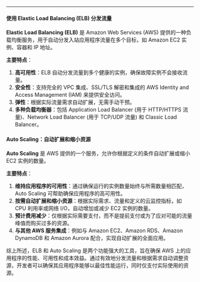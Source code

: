 

---

#### 使用 Elastic Load Balancing (ELB) 分发流量

**Elastic Load Balancing (ELB)** 是 Amazon Web Services (AWS) 提供的一种负载均衡服务，用于自动分发入站应用程序流量在多个目标，如 Amazon EC2 实例、容器和 IP 地址。

**主要特点**：
1. **高可用性**：ELB 自动分发流量到多个健康的实例，确保故障实例不会接收流量。
2. **安全性**：支持完全的 VPC 集成、SSL/TLS 解密和集成的 AWS Identity and Access Management (IAM) 来提供安全访问。
3. **弹性**：根据实际流量需求自动扩展，无需手动干预。
4. **多种负载均衡器**：包括 Application Load Balancer (用于 HTTP/HTTPS 流量)、Network Load Balancer (用于 TCP/UDP 流量) 和 Classic Load Balancer。

#### Auto Scaling：自动扩展和缩小资源

**Auto Scaling** 是 AWS 提供的一个服务，允许你根据定义的条件自动扩展或缩小 EC2 实例的数量。

**主要特点**：
1. **维持应用程序的可用性**：通过确保运行的实例数量始终与所需数量相匹配，Auto Scaling 可帮助确保应用程序的高可用性。
2. **按需自动扩展和缩小资源**：根据实际需求、流量和定义的云监控指标，如 CPU 利用率或网络 I/O，自动增加或减少 EC2 实例的数量。
3. **预计费用减少**：仅根据实际需要支付，而不是提前支付或为了应对可能的流量峰值而购买过多的资源。
4. **与其他 AWS 服务集成**：例如与 Amazon EC2、Amazon RDS、Amazon DynamoDB 和 Amazon Aurora 配合，实现自动扩展的全面应用。

综上所述，ELB 和 Auto Scaling 是两个功能强大的工具，旨在确保 AWS 上的应用程序的性能、可用性和成本效益。通过有效地分发流量和根据需求自动调整资源，开发者可以确保其应用程序能够以最佳性能运行，同时仅支付实际使用的资源。